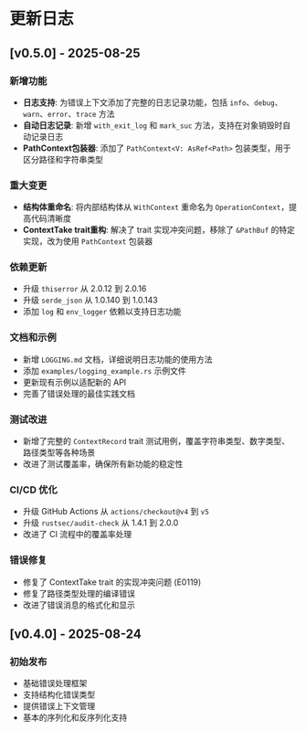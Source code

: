 # 更新日志

## [v0.5.0] - 2025-08-25

### 新增功能
- **日志支持**: 为错误上下文添加了完整的日志记录功能，包括 `info`、`debug`、`warn`、`error`、`trace` 方法
- **自动日志记录**: 新增 `with_exit_log` 和 `mark_suc` 方法，支持在对象销毁时自动记录日志
- **PathContext包装器**: 添加了 `PathContext<V: AsRef<Path>` 包装类型，用于区分路径和字符串类型

### 重大变更
- **结构体重命名**: 将内部结构体从 `WithContext` 重命名为 `OperationContext`，提高代码清晰度
- **ContextTake trait重构**: 解决了 trait 实现冲突问题，移除了 `&PathBuf` 的特定实现，改为使用 `PathContext` 包装器

### 依赖更新
- 升级 `thiserror` 从 2.0.12 到 2.0.16
- 升级 `serde_json` 从 1.0.140 到 1.0.143
- 添加 `log` 和 `env_logger` 依赖以支持日志功能

### 文档和示例
- 新增 `LOGGING.md` 文档，详细说明日志功能的使用方法
- 添加 `examples/logging_example.rs` 示例文件
- 更新现有示例以适配新的 API
- 完善了错误处理的最佳实践文档

### 测试改进
- 新增了完整的 `ContextRecord` trait 测试用例，覆盖字符串类型、数字类型、路径类型等各种场景
- 改进了测试覆盖率，确保所有新功能的稳定性

### CI/CD 优化
- 升级 GitHub Actions 从 `actions/checkout@v4` 到 `v5`
- 升级 `rustsec/audit-check` 从 1.4.1 到 2.0.0
- 改进了 CI 流程中的覆盖率处理

### 错误修复
- 修复了 ContextTake trait 的实现冲突问题 (E0119)
- 修复了路径类型处理的编译错误
- 改进了错误消息的格式化和显示

## [v0.4.0] - 2025-08-24

### 初始发布
- 基础错误处理框架
- 支持结构化错误类型
- 提供错误上下文管理
- 基本的序列化和反序列化支持